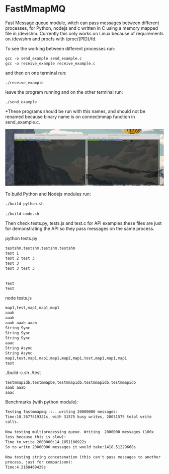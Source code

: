# FastMmapMQ
Fast Message queue module, witch can pass messages between different processes, for Python, nodejs and c written in C using a memory mapped file in /dev/shm.
Currently this only works on Linux because of requirements on /dev/shm and procfs with /proc/{PID}/fd.



To see the working between different processes run:

	gcc -o send_example send_example.c
	gcc -o receive_example receive_example.c

and then on one terminal run:

	./receive_example

leave the program running and on the other terminal run:

	./send_example

*These programs should be run with this names, and should not be renamed because binary name is on connectmmap function in send_example.c.

![](demo.gif)

To build Python and Nodejs modules run:

	./build-python.sh

	./build-node.sh

Then check tests.py, tests.js and test.c for API examples,these files are just for demonstrating the API so they pass messages on the same process.

python tests.py

	testshm,testshm,testshm,testshm
	test 1 
	test 2 test 3 
	test 3 
	test 3 test 3 


	Test
	Test



node tests.js

	map1,test,map1,map1,map1
	aaab 
	aaab 
	aaab aaab aaab 
	String Sync
	String Sync
	String Sync
	aaac 
	String Async
	String Async
	map1,test,map1,map1,map1,map2,map1,test,map1,map1,map1
	test 

./build-c.sh
./test

	testmmapidb,testmmapbe,testmmapidb,testmmapidb,testmmapidb
	aaab aaab 
	aaac 
	
	
Benchmarks (with python module):

	Testing fastmmapmq:::...writing 20000000 messages:
	Time:10.7677519321s, with 31575 busy writes, 20031575 total write calls.

	Now testing multiprocessing queue. Writing  2000000 messages (100x less because this is slow):
	Time to write 2000000:14.1851100922s
	So to write 20000000 messages it would take:1418.51229668s

	Now testing string concatenation (this can't pass messages to another process, just for comparison):
	Time:4.2168469429s

